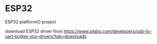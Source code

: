 # ESP32

ESP32 platformIO project

download ESP32 driver from https://www.silabs.com/developers/usb-to-uart-bridge-vcp-drivers?tab=downloads
